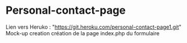 # Personal-contact-page
Lien vers Heruko : "https://git.heroku.com/personal-contact-page1.git"
Mock-up creation 
création de la page index.php du formulaire
